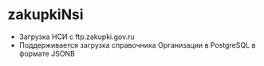# zakupkiNsi

- Загрузка НСИ с ftp.zakupki.gov.ru
- Поддерживается загрузка справочника Организации в PostgreSQL в формате JSONB